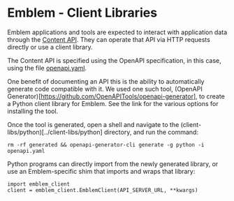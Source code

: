 # Emblem - Client Libraries

Emblem applications and tools are expected to interact with application data
through the [Content API](./content-api.md). They can operate that API via HTTP
requests directly or use a client library.

The Content API is specified using the OpenAPI specification, in this case, using
the file [openapi.yaml](../content-api/openapi.yaml).

One benefit of documenting an API this is the ability to automatically generate
code compatible with it. We used one such tool,
(OpenAPI Generator)[https://github.com/OpenAPITools/openapi-generator],
to create a Python client library for Emblem. See the link for the various 
options for installing the tool.

Once the tool is generated, open a shell and navigate to the
(client-libs/python)[../client-libs/python] directory, and run the command:

    rm -rf generated && openapi-generator-cli generate -g python -i openapi.yaml

Python programs can directly import from the newly generated library, or use
an Emblem-specific shim that imports and wraps that library:

    import emblem_client
    client = emblem_client.EmblemClient(API_SERVER_URL, **kwargs)
    